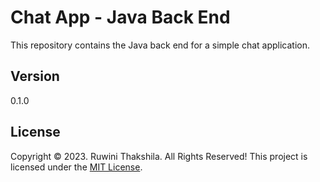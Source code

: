 # Chat App - Java Back End
This repository contains the Java back end for a simple chat application.

## Version
0.1.0

## License
Copyright &copy; 2023. Ruwini Thakshila. All Rights Reserved!
This project is licensed under the [MIT License](License.txt).
